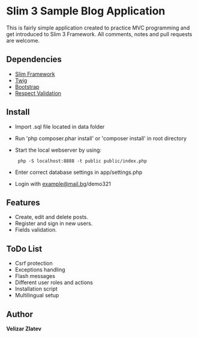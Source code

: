 # Slim 3 Sample Blog Application

This is fairly simple application created to practice MVC programming and get introduced to Slim 3 Framework. All comments, notes and pull requests are welcome.

Dependencies
---
* [Slim Framework](http://slimframework.com)
* [Twig](http://twig.sensiolabs.org)
* [Bootstrap](http://getbootstrap.com)
* [Respect Validation](https://github.com/Respect/Validation)

Install
---
* Import .sql file located in data folder
* Run 'php composer.phar install' or 'composer install' in root directory
* Start the local webserver by using:

       php -S localhost:8888 -t public public/index.php
* Enter correct database settings in app/settings.php 
* Login with example@mail.bg/demo321

Features
---
* Create, edit and delete posts.
* Register and sign in new users.
* Fields validation.


ToDo List
---
* Csrf protection
* Exceptions handling
* Flash messages
* Different user roles and actions
* Installation script
* Multilingual setup

Author
---
**Velizar Zlatev**
